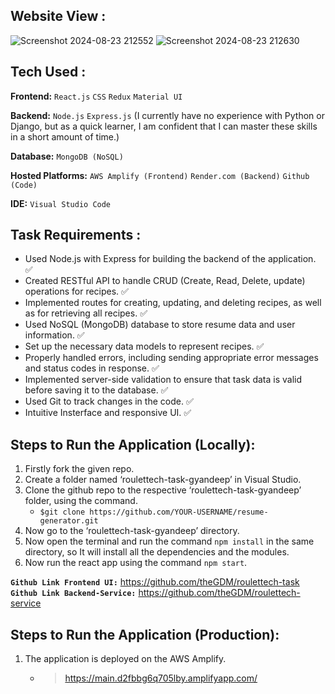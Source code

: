 ## **Website View :**
![Screenshot 2024-08-23 212552](https://github.com/user-attachments/assets/0f61fab3-f4c6-46fe-8015-7ae02b32c3b0)
![Screenshot 2024-08-23 212630](https://github.com/user-attachments/assets/357513e0-d6b9-4bd2-a0d6-c720ef961384)


## **Tech Used :**
**Frontend:** `React.js` `CSS` `Redux` `Material UI`

**Backend:** `Node.js` `Express.js` (I currently have no experience with Python or Django, but as a quick learner, I am confident that I can master these skills in a short amount of time.) 

**Database:** `MongoDB (NoSQL)`

**Hosted Platforms:** `AWS Amplify (Frontend)` `Render.com (Backend)` `Github (Code)`

**IDE:** `Visual Studio Code`

## **Task Requirements :**
- Used Node.js with Express for building the backend of the application. ✅
- Created RESTful API to handle CRUD (Create, Read, Delete, update) operations for recipes. ✅
- Implemented routes for creating, updating, and deleting recipes, as well as for retrieving all recipes. ✅
- Used NoSQL (MongoDB) database to store resume data and user information. ✅
- Set up the necessary data models to represent recipes. ✅
- Properly handled errors, including sending appropriate error messages and status codes in response. ✅
- Implemented server-side validation to ensure that task data is valid before saving it to the database. ✅
- Used Git to track changes in the code. ✅
- Intuitive Insterface and responsive UI. ✅

## **Steps to Run the Application (Locally):**
1. Firstly fork the given repo.
2. Create a folder named ‘roulettech-task-gyandeep’ in Visual Studio.
3. Clone the github repo to the respective ‘roulettech-task-gyandeep’ folder, using the command.
   - `$git clone https://github.com/YOUR-USERNAME/resume-generator.git`
4. Now go to the ‘roulettech-task-gyandeep’ directory.
5. Now open the terminal and run the command `npm install` in the same directory, so
    It will install all the dependencies and the modules.
6. Now run the react app using the command `npm start`.


**`Github Link Frontend UI:`** https://github.com/theGDM/roulettech-task
</br>
**`Github Link Backend-Service:`** https://github.com/theGDM/roulettech-service


## **Steps to Run the Application (Production):**

1. The application is deployed on the AWS Amplify.
    - > https://main.d2fbbg6q705lby.amplifyapp.com/
